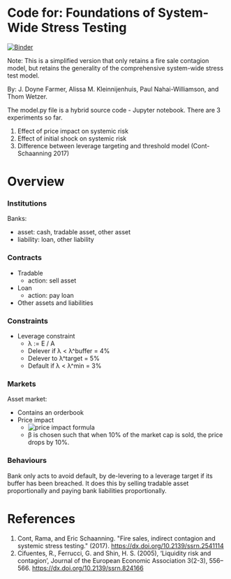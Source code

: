 # Code for: Foundations of System-Wide Stress Testing

[![Binder](https://mybinder.org/badge_logo.svg)](https://mybinder.org/v2/gh/rht/bank_contagion/master)

Note: This is a simplified version that only retains a fire sale contagion model, but retains the generality of the comprehensive system-wide stress test model.

By: J. Doyne Farmer, Alissa M. Kleinnijenhuis, Paul Nahai-Williamson, and Thom Wetzer.

The model.py file is a hybrid source code - Jupyter notebook.
There are 3 experiments so far.
1. Effect of price impact on systemic risk
2. Effect of initial shock on systemic risk
3. Difference between leverage targeting and threshold model (Cont-Schaanning 2017)

# Overview

### Institutions

Banks:
- asset: cash, tradable asset, other asset
- liability: loan, other liability

### Contracts

- Tradable
  - action: sell asset
- Loan
  - action: pay loan
- Other assets and liabilities

### Constraints

- Leverage constraint
  - λ := E / A
  - Delever if λ < λ^buffer = 4%
  - Delever to λ^target = 5%
  - Default if λ < λ^min = 3%

### Markets

Asset market:
- Contains an orderbook
- Price impact
  - ![price impact formula](https://latex.codecogs.com/svg.latex?p'&space;=&space;p&space;\exp{\left[-\beta&space;\frac{\mathrm{sold}}{(\mathrm{market\,cap})}\right]})
  - β is chosen such that when 10% of the market cap is sold, the price drops by 10%.

### Behaviours

Bank only acts to avoid default, by de-levering to a leverage target if its
buffer has been breached. It does this by selling tradable asset proportionally
and paying bank liabilities proportionally.

# References
1. Cont, Rama, and Eric Schaanning. "Fire sales, indirect contagion and systemic stress testing." (2017).
   https://dx.doi.org/10.2139/ssrn.2541114
2. Cifuentes, R., Ferrucci, G. and Shin, H. S. (2005), ‘Liquidity risk and contagion’, Journal of the European Economic Association 3(2-3), 556–566.
   https://dx.doi.org/10.2139/ssrn.824166
